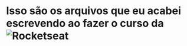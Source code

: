 # Isso são os arquivos que eu acabei escrevendo ao fazer o curso da ![Rocketseat](https://app.rocketseat.com.br)
